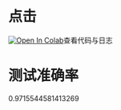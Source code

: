 
# 点击
[![Open In Colab](https://colab.research.google.com/assets/colab-badge.svg)](https://colab.research.google.com/drive/1i4dITmkPhYQ7KLwiwVtvebHopoWvv9-q?usp=share_link)查看代码与日志
# 测试准确率
0.9715544581413269

